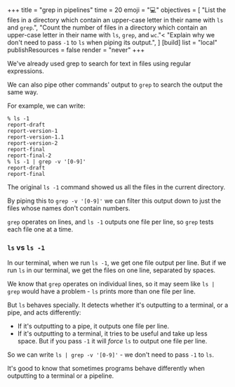 +++
title = "grep in pipelines"
time = 20
emoji = "💻"
objectives = [
  "List the files in a directory which contain an upper-case letter in their name with `ls` and `grep`.",
  "Count the number of files in a directory which contain an upper-case letter in their name with `ls`, `grep`, and `wc`."<
  "Explain why we don't need to pass `-1` to `ls` when piping its output.",
]
[build]
  list = "local"
  publishResources = false
  render = "never"
+++

We've already used grep to search for text in files using regular expressions.

We can also pipe other commands' output to `grep` to search the output the same way.

For example, we can write:

```console
% ls -1
report-draft
report-version-1
report-version-1.1
report-version-2
report-final
report-final-2
% ls -1 | grep -v '[0-9]'
report-draft
report-final
```

The original `ls -1` command showed us all the files in the current directory.

By piping this to `grep -v '[0-9]'` we can filter this output down to just the files whose names don't contain numbers.

`grep` operates on lines, and `ls -1` outputs one file per line, so `grep` tests each file one at a time.

### `ls` vs `ls -1`

In our terminal, when we run `ls -1`, we get one file output per line. But if we run `ls` in our terminal, we get the files on one line, separated by spaces.

We know that `grep` operates on individual lines, so it may seem like `ls | grep` would have a problem - `ls` prints more than one file per line.

But `ls` behaves specially. It detects whether it's outputting to a terminal, or a pipe, and acts differently:
* If it's outputting to a pipe, it outputs one file per line.
* If it's outputting to a terminal, it tries to be useful and take up less space. But if you pass `-1` it will _force_ `ls` to output one file per line.

So we can write `ls | grep -v '[0-9]'` - we don't need to pass `-1` to `ls`.

It's good to know that sometimes programs behave differently when outputting to a terminal or a pipeline.
